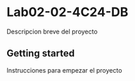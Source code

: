 # Lab02-02-4C24-DB

Descripcion breve del proyecto

## Getting started

Instrucciones para empezar el proyecto
